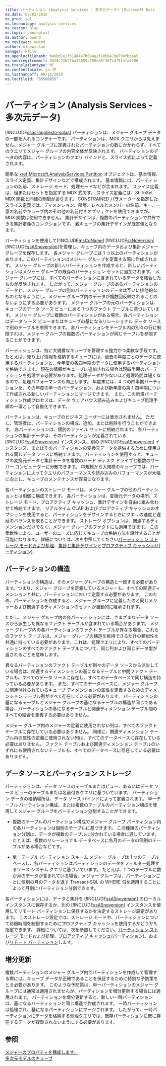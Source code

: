```yaml
---
title: パーティション (Analysis Services - 多次元データ) |Microsoft Docs
ms.date: 05/02/2018
ms.prod: sql
ms.technology: analysis-services
ms.custom: olap
ms.topic: conceptual
ms.author: owend
ms.reviewer: owend
author: minewiskan
manager: kfile
ms.openlocfilehash: b46bd2e1f314d447b6b4a2f10b0470879bfbcea5
ms.sourcegitcommit: 3026c22b7fba19059a769ea5f367c4f51efaf286
ms.translationtype: MT
ms.contentlocale: ja-JP
ms.lasthandoff: 06/15/2019
ms.locfileid: "65560055"
---
```

# <a name="partitions-analysis-services---multidimensional-data"></a>パーティション (Analysis Services - 多次元データ)
[!INCLUDE[ssas-appliesto-sqlas](../../includes/ssas-appliesto-sqlas.md)]
  パーティションは、メジャー グループ データの一部を入れるコンテナーです。 パーティションは、MDX クエリからは見えません。メジャー グループに定義されたパーティションの数にかかわらず、すべてのクエリでメジャー グループの内容全体が反映されます。 パーティションのデータの内容は、パーティションのクエリ バインドと、スライス式によって定義されます。  
  
 簡単な <xref:Microsoft.AnalysisServices.Partition> オブジェクトは、基本情報、スライス定義、集計デザインなどで構成されます。 基本情報には、パーティションの名前、ストレージ モード、処理モードなどが含まれます。 スライス定義は、組またはセットを指定する MDX 式です。 スライス定義には、StrToSet MDX 関数と同様の制限があります。 CONSTRAINED パラメーターを指定したスライス定義では、ディメンション、階層、レベルとメンバーの名前、キー、一意の名前やキューブ内のその他の名前付きオブジェクトを使用できますが、MDX 関数は使用できません。 集計デザインは、複数のパーティションで共有できる集計定義のコレクションです。 親キューブの集計デザインが既定値となります。  
  
 パーティションを使用して[!INCLUDE[msCoName](../../includes/msconame-md.md)] [!INCLUDE[ssNoVersion](../../includes/ssnoversion-md.md)] [!INCLUDE[ssASnoversion](../../includes/ssasnoversion-md.md)]を管理し、キューブ内のデータおよび集計メジャー グループを保存します。 各メジャー グループには 1 つ以上のパーティションがあります。このパーティションはメジャー グループを定義する際に作成されます。 メジャー グループの新しいパーティションを作成すると、新しいパーティションはメジャー グループの既存のパーティション セットに追加されます。 メジャー グループには、すべてのパーティションに含まれているデータを結合したものが反映されます。 したがって、メジャー グループのあるパーティションのデータと、メジャー グループの別のパーティションのデータは互いに排他的なものとなるようにし、メジャー グループ内のデータが複数回反映されることのないようにする必要があります。 メジャー グループの元のパーティションは、キューブのデータ ソース ビューにある 1 つのファクト テーブルに基づいています。 メジャー グループに複数のパーティションがある場合、各パーティションはデータ ソース ビューまたはキューブの基になるリレーショナル データ ソースで別のテーブルを参照できます。 各パーティションをテーブル内の別々の行に制限すれば、メジャー グループの複数のパーティションが同じテーブルを参照することができます。  
  
 パーティションは、特に大規模なキューブを管理する強力かつ柔軟な手段です。 たとえば、売り上げ情報を格納するキューブには、過去の年度ごとのデータに使用するパーティションと、今年度の各四半期のデータに使用するパーティションを格納できます。 現在の情報がキューブに追加される場合は現四半期のパーティションを処理する必要があります。処理データが少ないほど処理時間は短くなるので、処理パフォーマンスも向上します。 年度末には、4 つの四半期パーティションを、その年度の単一のパーティション、および新年度の第 1 四半期について作成される新しいパーティションにマージできます。 また、この新規パーティション作成プロセスは、データ ウェアハウス読み込みおよびキューブ処理手順の一環として自動化できます。  
  
 パーティションは、キューブのビジネス ユーザーには表示されません。 ただし、管理者は、パーティションの構成、追加、または削除を行うことができます。 各パーティションは、個別のファイル セットに格納されます。 各パーティションの集計データは、そのパーティションが定義されている [!INCLUDE[ssASnoversion](../../includes/ssasnoversion-md.md)] インスタンス、別の [!INCLUDE[ssASnoversion](../../includes/ssasnoversion-md.md)] インスタンス、またはそのパーティションの変換元データを提供するために使用される同じデータ ソースに格納できます。 パーティションを使用すると、キューブの変換元データと集計データを複数のハード ディスク ドライブと複数のサーバー コンピューターに分散できます。 中規模から大規模のキューブでは、パーティションによってクエリのパフォーマンスや読み込みのパフォーマンスが大幅に向上し、キューブのメンテナンスが容易になります。  
  
 各パーティションのストレージ モードは、メジャー グループの他のパーティションとは別個に構成できます。 各パーティションは、変換元データの場所、ストレージ モード、プロアクティブ キャッシュ、集計デザインを自由に組み合わせて格納できます。 リアルタイム OLAP およびプロアクティブ キャッシュのオプションを使用すると、パーティションをデザインするときにクエリの速度と遅延のバランスを取ることができます。 ストレージ オプションは、関連するディメンションだけでなく、メジャー グループのファクトにも適用できます。 この柔軟性により、ユーザーのニーズに応じてキューブの格納方法を設計することが可能になります。 詳細については、次を参照してください[パーティション ストレージ モードおよび処理](../../analysis-services/multidimensional-models-olap-logical-cube-objects/partitions-partition-storage-modes-and-processing.md)、[集計と集計デザイン](../../analysis-services/multidimensional-models-olap-logical-cube-objects/aggregations-and-aggregation-designs.md)と[プロアクティブ キャッシュ&#40;パーティション&#41;](../../analysis-services/multidimensional-models-olap-logical-cube-objects/partitions-proactive-caching.md).  
  
## <a name="partition-structure"></a>パーティションの構造  
 パーティションの構造は、そのメジャー グループの構造と一致する必要があります。つまり、メジャー グループを定義しているメジャーも、すべての関連ディメンションと共に、パーティションにおいて定義する必要があります。 このため、パーティションを作成すると、メジャー グループに定義したのと同じメジャーおよび関連するディメンションのセットが自動的に継承されます。  
  
 ただし、メジャー グループ内の各パーティションには、さまざまなデータ ソースから派生した異なるファクト テーブルが含まれている場合があります。 メジャー グループ内の各パーティションのファクト テーブルが異なる場合、これらのファクト テーブルは、メジャー グループの構造を維持できるだけの類似性を共通に持っている必要があります。これは、処理クエリにより、すべてのパーティションのすべてのファクト テーブルについて、同じ列および同じデータ型が返されることを意味します。  
  
 異なるパーティションのファクト テーブルが別々のデータ ソースから派生している場合は、関連するディメンションの基になるテーブルと中間ファクト テーブルも、すべてのデータ ソースに存在し、すべてのデータベースで同じ構造を持っている必要があります。 また、すべてのデータベースに、メジャー グループに関連付けられているキューブ ディメンションの属性を定義するためのディメンション テーブル列がすべて存在している必要があります。 パーティションの基になるテーブルとメジャー グループの基になるテーブルの構造が同じである場合、パーティションの基になるテーブルと関連ディメンション テーブル間のすべての結合を定義する必要はありません。  
  
 メジャー グループ内のメジャーの定義に使用されない列は、すべてのファクト テーブルに存在している必要はありません。 同様に、関連ディメンション テーブル内の属性の定義に使用されない列は、すべてのデータベースに存在している必要はありません。 ファクト テーブルおよび関連ディメンション テーブルのいずれにも使用されないテーブルも、すべてのデータベースに存在している必要はありません。  
  
## <a name="data-sources-and-partition-storage"></a>データ ソースとパーティション ストレージ  
 パーティションは、データ ソースのテーブルまたはビュー、あるいはデータ ソース ビューのテーブルまたは名前付きクエリに基づいています。 パーティション データの格納場所は、データ ソース バインドによって定義されます。 単一テーブル パーティション構成、または複数のテーブルのパーティション構成を使用してメジャー グループをパーティション分割することができます。  
  
-   複数のテーブルのパーティション構成でメジャー グループ パーティション内の各パーティションは個別のテーブルに基づきます。 この種類のパーティション分割は、データが複数のテーブルに分かれている場合に適しています。 たとえば、複数のリレーショナル データベースに各月のデータの個別のテーブルがある場合などです。  
  
-   単一テーブル パーティション スキーム メジャー グループは 1 つのテーブル ベースし、各パーティションはパーティションのデータをフィルター処理するソース システム クエリに基づいています。 たとえば、1 つのテーブルに数か月のデータが含まれている場合、メジャー グループは、パーティションごとに個別の月のデータを返す Transact-SQL の WHERE 句を適用することによって月別にパーティション分割できます。  
  
 各パーティションには、データと集計を [!INCLUDE[ssASnoversion](../../includes/ssasnoversion-md.md)] のローカル インスタンスに保存するか、別の [!INCLUDE[ssASnoversion](../../includes/ssasnoversion-md.md)] インスタンスを使用してリモート パーティションに保存するかを決定するストレージ設定があります。 このストレージ設定では、ストレージ モードや、パーティションについて待機時間を制御するためにプロアクティブ キャッシュを使用するかどうかも指定できます。 詳細については、次を参照してください。[パーティション ストレージ モードおよび処理](../../analysis-services/multidimensional-models-olap-logical-cube-objects/partitions-partition-storage-modes-and-processing.md)、[プロアクティブ キャッシュ&#40;パーティション&#41;](../../analysis-services/multidimensional-models-olap-logical-cube-objects/partitions-proactive-caching.md)、および[リモート パーティション](../../analysis-services/multidimensional-models-olap-logical-cube-objects/partitions-remote-partitions.md)します。  
  
## <a name="incremental-updates"></a>増分更新  
 複数パーティションのメジャー グループ内でパーティションを作成して管理する際には、キューブ データが正確であることを保証するために特別な予防策をとる必要があります。 このような予防策は、単一パーティションのメジャー グループには通常は適用されませんが、パーティションを増分更新する場合には適用されます。 パーティションを増分更新すると、新しい一時パーティションは、基になるパーティションと同じ構造で作成されます。 一時パーティションは処理され、基になるパーティションにマージされます。 したがって、一時パーティションにデータを格納する処理クエリでは、既存パーティションに既に存在するデータが複製されないようにする必要があります。  
  
## <a name="see-also"></a>参照  
 [メジャーのプロパティを構成します。](../../analysis-services/multidimensional-models/configure-measure-properties.md)   
 [多次元モデルのキューブ](../../analysis-services/multidimensional-models/cubes-in-multidimensional-models.md)  
  
  
